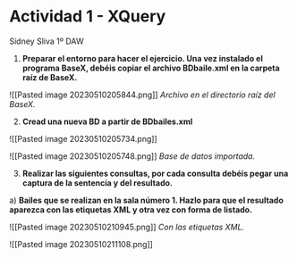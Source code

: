 # Actividad 1 - XQuery

Sidney Sliva 1º DAW

1. **Preparar el entorno para hacer el ejercicio. Una vez instalado el programa BaseX, debéis copiar el archivo BDbaile.xml en la carpeta raíz de BaseX.**

![[Pasted image 20230510205844.png]]
*Archivo en el directorio raíz del BaseX.*

2. **Cread una nueva BD a partir de BDbailes.xml**

![[Pasted image 20230510205734.png]]

![[Pasted image 20230510205748.png]]
*Base de datos importada.*

3. **Realizar las siguientes consultas, por cada consulta debéis pegar una captura de la sentencia y del resultado.**

a) **Bailes que se realizan en la sala número 1. Hazlo para que el resultado aparezca con las etiquetas XML y otra vez con forma de listado.**

![[Pasted image 20230510210945.png]]
*Con las etiquetas XML.*

![[Pasted image 20230510211108.png]]


